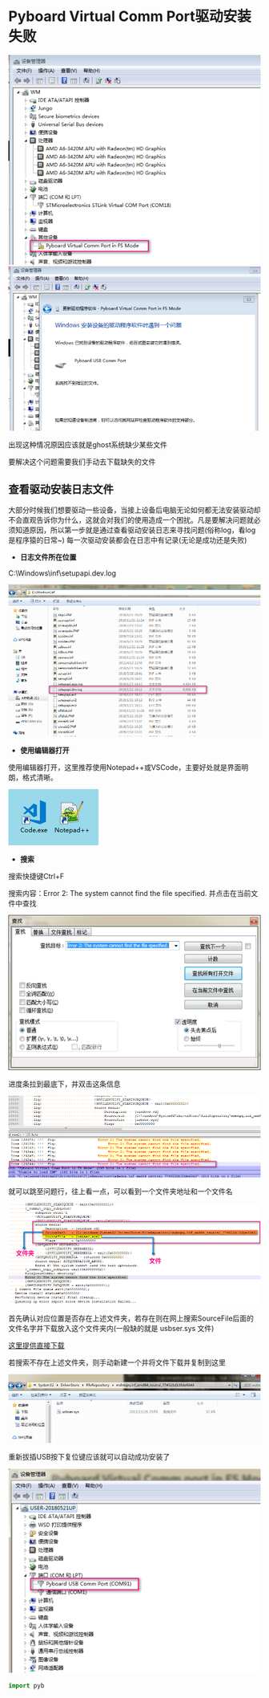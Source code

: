 # Pyboard Virtual Comm Port驱动安装失败

![](./image/q1_2.png)  
![](./image/q1_8.png)
  
出现这种情况原因应该就是ghost系统缺少某些文件

要解决这个问题需要我们手动去下载缺失的文件

## 查看驱动安装日志文件

大部分时候我们想要驱动一些设备，当接上设备后电脑无论如何都无法安装驱动却不会直观告诉你为什么，这就会对我们的使用造成一个困扰。凡是要解决问题就必须知道原因，所以第一步就是通过查看驱动安装日志来寻找问题(俗称log，看log是程序猿的日常~)
每一次驱动安装都会在日志中有记录(无论是成功还是失败)

- **日志文件所在位置**

C:\Windows\inf\setupapi.dev.log  

![](./image/q1_3.png)

- **使用编辑器打开**

使用编辑器打开，这里推荐使用Notepad++或VSCode，主要好处就是界面明朗，格式清晰。  

![](./image/q1_1.png ':no-zoom')

- **搜索**

搜索快捷键Ctrl+F  

搜索内容：Error 2: The system cannot find the file specified.  并点击在当前文件中查找

![](./image/q1_4.png)

进度条拉到最底下，并双击这条信息  
  
![](./image/q1_6.png)

就可以跳至问题行，往上看一点，可以看到一个文件夹地址和一个文件名  
  
![](./image/q1_7.png)

首先确认对应位置是否存在上述文件夹，若存在则在网上搜索SourceFile后面的文件名字并下载放入这个文件夹内(一般缺的就是 usbser.sys 文件)

[这里提供直接下载](https://bbs.kittenbot.cn/forum.php?mod=viewthread&tid=465&extra=)

若搜索不存在上述文件夹，则手动新建一个并将文件下载并复制到这里

![](./image/q1_5.png)

重新拔插USB按下复位键应该就可以自动成功安装了

![](./image/q1_9.png)

```python  
import pyb
```


